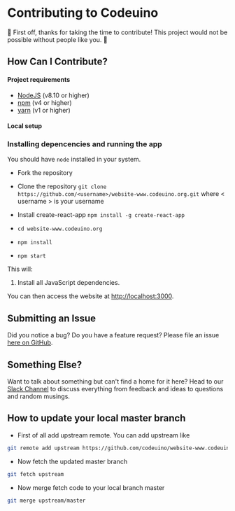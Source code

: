 

# Contributing to Codeuino

🎉 First off, thanks for taking the time to contribute! This project would not be possible without people like you. 🎉

## How Can I Contribute?


#### Project requirements

- [NodeJS](https://nodejs.org) (v8.10 or higher)
- [npm](https://www.npmjs.com) (v4 or higher)
- [yarn](https://yarnpkg.com) (v1 or higher)

#### Local setup

### Installing depencencies and running the app
You should have `node` installed in your system.  
* Fork the repository

* Clone the repository 
  `git clone https://github.com/<username>/website-www.codeuino.org.git`
  where \< username \> is your username

* Install create-react-app
  `npm install -g create-react-app`

* `cd website-www.codeuino.org`

* `npm install`

* `npm start`


This will:
1. Install all JavaScript dependencies.

You can then access the website at [http://localhost:3000](http://localhost:3000).



## Submitting an Issue

Did you notice a bug? Do you have a feature request? Please file an issue [here on GitHub](https://github.com/codeuino/website-www.codeuino.org/issues).

## Something Else?

Want to talk about something but can't find a home for it here? Head to our [Slack Channel](http://slack.codeuino.org/) to discuss everything from feedback and ideas to questions and random musings.

## How to update your local master branch
* First of all add upstream remote. You can add upstream like
```bash
git remote add upstream https://github.com/codeuino/website-www.codeuino.org.git
```
* Now fetch the updated master branch
```bash
git fetch upstream
```
* Now merge fetch code to your local branch master
```bash
git merge upstream/master
```